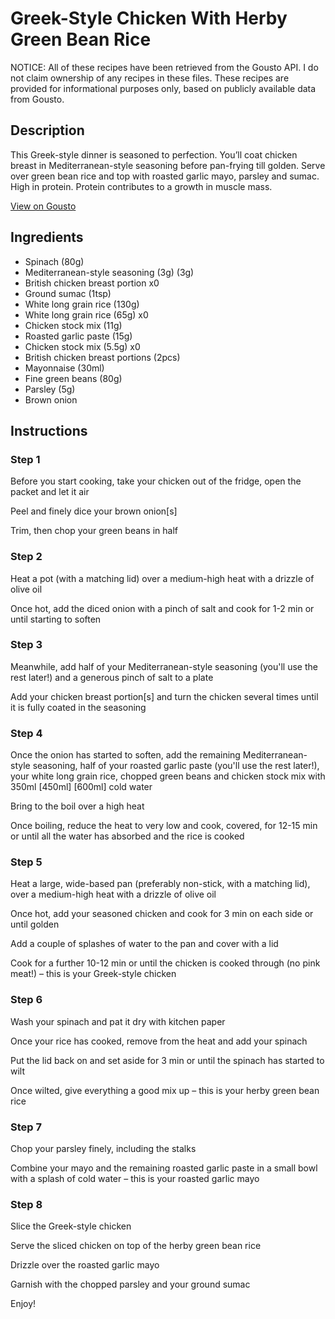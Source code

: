 # Greek-Style Chicken With Herby Green Bean Rice

NOTICE: All of these recipes have been retrieved from the Gousto API. I do not claim ownership of any recipes in these files. These recipes are provided for informational purposes only, based on publicly available data from Gousto.

## Description

This Greek-style dinner is seasoned to perfection. You’ll coat chicken breast in Mediterranean-style seasoning before pan-frying till golden. Serve over green bean rice and top with roasted garlic mayo, parsley and sumac. High in protein. Protein contributes to a growth in muscle mass.

[View on Gousto](https://www.gousto.co.uk/recipes/cookbook/greek-chicken-with-herby-green-bean-rice)

## Ingredients

- Spinach (80g)
- Mediterranean-style seasoning (3g) (3g)
- British chicken breast portion x0
- Ground sumac (1tsp)
- White long grain rice (130g)
- White long grain rice (65g) x0
- Chicken stock mix (11g)
- Roasted garlic paste (15g)
- Chicken stock mix (5.5g) x0
- British chicken breast portions (2pcs)
- Mayonnaise (30ml)
- Fine green beans (80g)
- Parsley (5g)
- Brown onion

## Instructions


### Step 1

Before you start cooking, take your chicken out of the fridge, open the packet and let it air

Peel and finely dice your brown onion[s]

Trim, then chop your green beans in half


### Step 2

Heat a pot (with a matching lid) over a medium-high heat with a drizzle of olive oil

Once hot, add the diced onion with a pinch of salt and cook for 1-2 min or until starting to soften


### Step 3

Meanwhile, add half of your Mediterranean-style seasoning (you'll use the rest later!) and a generous pinch of salt to a plate

Add your chicken breast portion[s] and turn the chicken several times until it is fully coated in the seasoning


### Step 4

Once the onion has started to soften, add the remaining Mediterranean-style seasoning, half of your roasted garlic paste (you'll use the rest later!), your white long grain rice, chopped green beans and chicken stock mix with 350ml <span class="text-purple">[450ml]</span><span class="text-danger"> [600ml] </span>cold water

Bring to the boil over a high heat

Once boiling, reduce the heat to very low and cook, covered, for 12-15 min or until all the water has absorbed and the rice is cooked


### Step 5

Heat a large, wide-based pan (preferably non-stick, with a matching lid), over a medium-high heat with a drizzle of olive oil

Once hot, add your seasoned chicken and cook for 3 min on each side or until golden

Add a couple of splashes of water to the pan and cover with a lid

Cook for a further 10-12 min or until the chicken is cooked through (no pink meat!) – this is your Greek-style chicken


### Step 6

Wash your spinach and pat it dry with kitchen paper

Once your rice has cooked, remove from the heat and add your spinach

Put the lid back on and set aside for 3 min or until the spinach has started to wilt

Once wilted, give everything a good mix up – this is your herby green bean rice


### Step 7

Chop your parsley finely, including the stalks

Combine your mayo and the remaining roasted garlic paste in a small bowl with a splash of cold water – this is your roasted garlic mayo

### Step 8

Slice the Greek-style chicken

Serve the sliced chicken on top of the herby green bean rice

Drizzle over the roasted garlic mayo

Garnish with the chopped parsley and your ground sumac

Enjoy!

